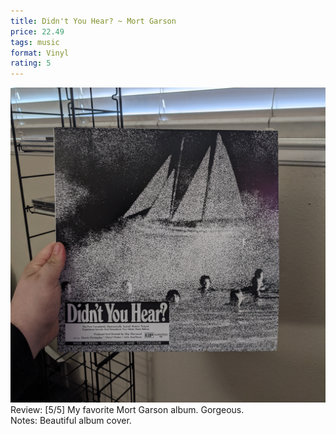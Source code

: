 ```yaml
---
title: Didn't You Hear? ~ Mort Garson
price: 22.49
tags: music
format: Vinyl
rating: 5
---
```

![The Money Store](/assets/img/ibuycrap/didntyouhear.jpg) 
<br>
Review: [5/5] My favorite Mort Garson album. Gorgeous.  
Notes: Beautiful album cover.